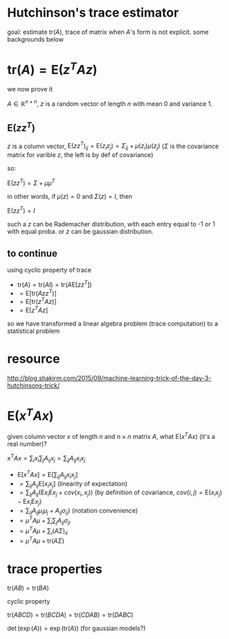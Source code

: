 # Hutchinson's trace estimator

goal: estimate $`\text{tr}(A)`$, trace of matrix when $`A`$'s form is not explicit. 
some backgrounds below

# $`\text{tr}(A)=\text{E}(z^T A z)`$

we now prove it

$`A \in \mathbb{R}^{n \times n}`$, $`z`$ is a random vector of length $`n`$ with mean 0 and variance 1. 

##  $`\text{E}(z z^T)`$

$`z`$ is a column vector, $`\text{E}(z z^T)_{ij} = \text{E}(z_i z_j) = \Sigma_{ij} + \mu(z_i) \mu(z_j)`$ ($`\Sigma`$ is the covariance matrix for varible $`z`$, the left is by def of covariance)

so:

$`\text{E}(z z^T) = \Sigma + \mu \mu^T`$

in other words, if $`\mu(z)=0`$ and $`\Sigma(z)=I`$, then 

$`\text{E}(z z^T) = I`$

such a $`z`$ can be Rademacher distribution, with each entry equal to -1 or 1 with equal proba. or $`z`$ can be gaussian distribution. 

## to continue

using cyclic property of trace

- $`\text{tr}(A)=\text{tr}(AI)=\text{tr}(A\text{E}[z z^T])`$
- $`=\text{E}[\text{tr}(Az z^T)]`$
- $`=\text{E}[\text{tr}(z^TAz)]`$
- $`=\text{E}[z^TAz]`$

so we have transformed a linear algebra problem (trace computation) to a statistical problem


# resource

http://blog.shakirm.com/2015/09/machine-learning-trick-of-the-day-3-hutchinsons-trick/

# $`\text{E}(x^T A x)`$

given column vector $`x`$ of length $`n`$ and $`n \times n`$ matrix $`A`$, what $`\text{E}(x^T A x)`$ (it's a real number)? 

$`x^T A x=\sum_i x_i \sum_j A_{ij} x_j = \sum_{ij} A_{ij} x_i x_j`$

- $`\text{E}[x^T A x]=\text{E} [\sum_{ij} A_{ij} x_i x_j]`$
- $`= \sum_{ij} A_{ij} \text{E}[x_i x_j]`$ (linearity of expectation)
- $`=\sum_{ij} A_{ij}(\text{E}x_i \text{E}x_j + cov(x_i, x_j))`$ (by definition of covariance, $`cov(i, j)=\text{E}(x_i x_j) - \text{E} x_i \text{E} x_j`$)
- $`=\sum_{ij} A_{ij}\mu_i \mu_j + A_{ij} \sigma_{ij})`$ (notation convenience)
- $`=\mu^T A \mu + \sum_i \sum_j A_{ij} \sigma_{ji}`$
- $`=\mu^T A \mu + \sum_i (A\Sigma)_{ii}`$
- $`=\mu^T A \mu + \text{tr} (A\Sigma)`$

# trace properties


$`\text{tr}(AB) = \text{tr}(BA)`$

cyclic property

$`\text{tr}(ABCD)=\text{tr}(BCDA)=\text{tr}(CDAB)=\text{tr}(DABC)`$


$`\det(\exp(A))=\exp(\text{tr}(A))`$ (for gaussian models?)